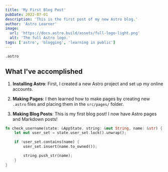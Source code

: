```yaml
---
title: 'My First Blog Post'
pubDate: 2022-07-01
description: 'This is the first post of my new Astro blog.'
author: 'Astro Learner'
image:
  url: 'https://docs.astro.build/assets/full-logo-light.png'
  alt: 'The full Astro logo.'
tags: ['astro', 'blogging', 'learning in public']
---
```


`.astro`

## What I've accomplished

1. **Installing Astro**: First, I created a new Astro project and set up my online accounts.

2. **Making Pages**: I then learned how to make pages by creating new `.astro` files and placing them in the `src/pages/` folder.

3. **Making Blog Posts**: This is my first blog post! I now have Astro pages and Markdown posts!

```rust
fn check_username(state: &AppState, string: &mut String, name: &str) {
    let mut user_set = state.user_set.lock().unwrap();

    if !user_set.contains(name) {
        user_set.insert(name.to_owned());

        string.push_str(name);
    }
}
```
